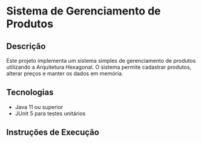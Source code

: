 # Sistema de Gerenciamento de Produtos

## Descrição

Este projeto implementa um sistema simples de gerenciamento de produtos utilizando a Arquitetura Hexagonal. O sistema permite cadastrar produtos, alterar preços e manter os dados em memória.

## Tecnologias

- Java 11 ou superior
- JUnit 5 para testes unitários

## Instruções de Execução

